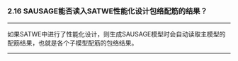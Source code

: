 ﻿### 2.16  SAUSAGE能否读入SATWE性能化设计包络配筋的结果？---
如果SATWE中进行了性能化设计，则生成SAUSAGE模型时会自动读取主模型的配筋结果，也就是各个子模型配筋的包络结果。---
